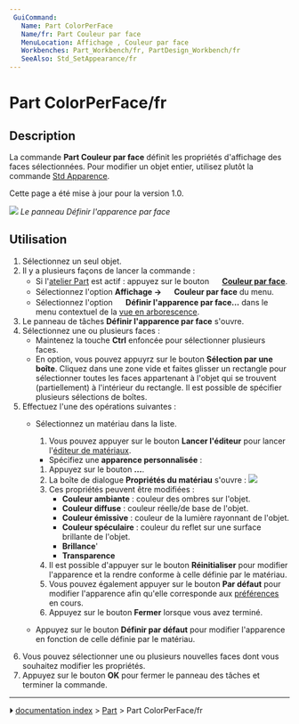 ```yaml
---
 GuiCommand:
   Name: Part ColorPerFace
   Name/fr: Part Couleur par face
   MenuLocation: Affichage , Couleur par face
   Workbenches: Part_Workbench/fr, PartDesign_Workbench/fr
   SeeAlso: Std_SetAppearance/fr
---
```


# Part ColorPerFace/fr

## Description

La commande **Part Couleur par face** définit les propriétés d\'affichage des faces sélectionnées. Pour modifier un objet entier, utilisez plutôt la commande [Std Apparence](Std_SetAppearance/fr.md).

Cette page a été mise à jour pour la version 1.0.

![](images/Part_ColorPerFace_Taskpanel.png ) 
*Le panneau Définir l'apparence par face*



## Utilisation

1.  Sélectionnez un seul objet.
2.  Il y a plusieurs façons de lancer la commande :
    -   Si l\'[atelier Part](Part_Workbench/fr.md) est actif : appuyez sur le bouton **<img src="images/Part_ColorPerFace.svg" width=16px> [Couleur par face](Part_ColorPerFace/fr.md)**.
    -   Sélectionnez l\'option **Affichage → <img src="images/Part_ColorPerFace.svg" width=16px> Couleur par face** du menu.
    -   Sélectionnez l\'option **<img src="images/Part_ColorPerFace.svg" width=16px> Définir l'apparence par face...** dans le menu contextuel de la [vue en arborescence](Tree_view/fr.md).
3.  Le panneau de tâches **Définir l\'apparence par face** s\'ouvre.
4.  Sélectionnez une ou plusieurs faces :
    -   Maintenez la touche **Ctrl** enfoncée pour sélectionner plusieurs faces.
    -   En option, vous pouvez appuyrz sur le bouton **Sélection par une boîte**. Cliquez dans une zone vide et faites glisser un rectangle pour sélectionner toutes les faces appartenant à l\'objet qui se trouvent (partiellement) à l\'intérieur du rectangle. Il est possible de spécifier plusieurs sélections de boîtes.
5.  Effectuez l\'une des opérations suivantes :
    -   Sélectionnez un matériau dans la liste.
        1.  Vous pouvez appuyer sur le bouton **Lancer l'éditeur** pour lancer l\'[éditeur de matériaux](Materials_Edit/fr.md).

        -   Spécifiez une **apparence personnalisée** :

        1.  Appuyez sur le bouton **...**.
        2.  La boîte de dialogue **Propriétés du matériau** s\'ouvre :
            ![](images/Material_Properties_Dialog.png )
        3.  Ces propriétés peuvent être modifiées :
            -   **Couleur ambiante** : couleur des ombres sur l\'objet.
            -   **Couleur diffuse** : couleur réelle/de base de l\'objet.
            -   **Couleur émissive** : couleur de la lumière rayonnant de l\'objet.
            -   **Couleur spéculaire** : couleur du reflet sur une surface brillante de l\'objet.
            -   **Brillance**\'
            -   **Transparence**
        4.  Il est possible d\'appuyer sur le bouton **Réinitialiser** pour modifier l\'apparence et la rendre conforme à celle définie par le matériau.
        5.  Vous pouvez également appuyer sur le bouton **Par défaut** pour modifier l\'apparence afin qu\'elle corresponde aux [préférences](PartDesign_Preferences/fr#Aspect_de_la_forme.md) en cours.
        6.  Appuyez sur le bouton **Fermer** lorsque vous avez terminé.
    -   Appuyez sur le bouton **Définir par défaut** pour modifier l\'apparence en fonction de celle définie par le matériau.
6.  Vous pouvez sélectionner une ou plusieurs nouvelles faces dont vous souhaitez modifier les propriétés.
7.  Appuyez sur le bouton **OK** pour fermer le panneau des tâches et terminer la commande.



---
⏵ [documentation index](../README.md) > [Part](Part_Workbench.md) > Part ColorPerFace/fr
